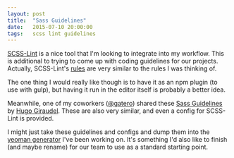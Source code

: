 ```yaml
---
layout: post
title:  "Sass Guidelines"
date:   2015-07-10 20:00:00
tags:   scss lint guidelines
---
```

[SCSS-Lint](https://github.com/brigade/scss-lint) is a nice tool that I'm looking to integrate into my workflow. This is additional to trying to come up with coding guidelines for our projects. Actually, SCSS-Lint's [rules](https://github.com/brigade/scss-lint/blob/master/lib/scss_lint/linter/README.md) are very similar to the rules I was thinking of.

The one thing I would really like though is to have it as an npm plugin (to use with gulp), but having it run in the editor itself is probably a better idea.

Meanwhile, one of my coworkers ([@gatero](https://github.com/gatero)) shared these [Sass Guidelines](http://sass-guidelin.es/) by [Hugo Giraudel](http://hugogiraudel.com/). These are also very similar, and even a config for SCSS-Lint is provided.

I might just take these guidelines and configs and dump them into the [yeoman generator](https://github.com/jaromero/generator-gulp-coffee-webapp) I've been working on. It's something I'd also like to finish (and maybe rename) for our team to use as a standard starting point.

